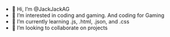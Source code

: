 - 👋 Hi, I’m @JackJackAG
- 👀 I’m interested in coding and gaming. And coding for Gaming
- 🌱 I’m currently learning .js, .html, .json, and .css
- 💞️ I’m looking to collaborate on projects
